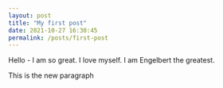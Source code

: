 ```yaml
---
layout: post
title: "My first post"
date: 2021-10-27 16:30:45
permalink: /posts/first-post
---
```

Hello - I am so great. I love myself. I am Engelbert the greatest.

This is the new paragraph

